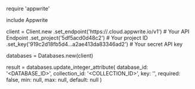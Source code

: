 require 'appwrite'

include Appwrite

client = Client.new
    .set_endpoint('https://<REGION>.cloud.appwrite.io/v1') # Your API Endpoint
    .set_project('5df5acd0d48c2') # Your project ID
    .set_key('919c2d18fb5d4...a2ae413da83346ad2') # Your secret API key

databases = Databases.new(client)

result = databases.update_integer_attribute(
    database_id: '<DATABASE_ID>',
    collection_id: '<COLLECTION_ID>',
    key: '',
    required: false,
    min: null,
    max: null,
    default: null
)
